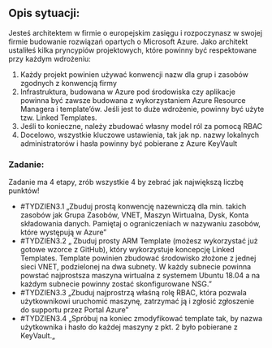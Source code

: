 ## Opis sytuacji:
Jesteś architektem w firmie o europejskim zasięgu i rozpoczynasz w swojej firmie budowanie rozwiązań opartych o Microsoft Azure.
Jako architekt ustaliłeś kilka pryncypiów projektowych, które powinny być respektowane przy każdym wdrożeniu:
1) Każdy projekt powinien używać konwencji nazw dla grup i zasobów zgodnych z konwencją firmy
2) Infrastruktura, budowana w Azure pod środowiska czy aplikacje powinna być zawsze budowana z wykorzystaniem Azure Resource Managera i template’ów. Jeśli jest to duże wdrożenie, powinny być użyte tzw. Linked Templates.
3) Jeśli to konieczne, należy zbudować własny model ról za pomocą RBAC
4) Docelowo, wszystkie kluczowe ustawienia, tak jak np. nazwy lokalnych administratorów i hasła powinny być pobierane z Azure KeyVault

### Zadanie:
Zadanie ma 4 etapy, zrób wszystkie 4 by zebrać jak największą liczbę punktów!

- #TYDZIEN3.1 „Zbuduj prostą konwencję nazewniczą dla min. takich zasobów jak Grupa Zasobów, VNET, Maszyn Wirtualna, Dysk, Konta składowania danych. Pamiętaj o ograniczeniach w nazywaniu zasobów, które występują w Azure”
- #TYDZIEN3.2 „ Zbuduj prosty ARM Template (możesz wykorzystać już gotowe wzorce z GitHub), który wykorzystuje koncepcję Linked Templates. Template powinien zbudować środowisko złożone z jednej sieci VNET, podzielonej na dwa subnety. W każdy subnecie powinna powstać najprostsza maszyna wirtualna z systemem Ubuntu 18.04 a na każdym subnecie powinny zostać skonfigurowane NSG.”
- #TYDZIEN3.3 „Zbuduj najprostrzą właśną rolę RBAC, która pozwala użytkownikowi uruchomić maszynę, zatrzymać ją i zgłosić zgłoszenie do supportu przez Portal Azure”
- #TYDZIEN3.4 „Spróbuj na koniec zmodyfikować template tak, by nazwa użytkownika i hasło do każdej maszyny z pkt. 2 było pobierane z KeyVault.„
